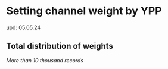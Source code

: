 # Setting channel weight by YPP

upd: 05.05.24

## Total distribution of weights

*More than 10 thousand records*
